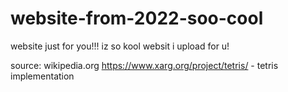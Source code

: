 # website-from-2022-soo-cool
website just for you!!!
iz so kool websit i upload for u!

source:
wikipedia.org
https://www.xarg.org/project/tetris/ - tetris implementation
